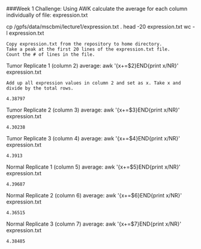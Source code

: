 ###Week 1 Challenge: Using AWK calculate the average for each column individually of file: expression.txt 

cp /gpfs/data/mscbmi/lecture1/expression.txt . 
head -20 expression.txt
wc -l expression.txt

    Copy expression.txt from the repository to home directory. 
    Take a peak at the first 20 lines of the expression.txt file.
    Count the # of lines in the file. 
    
Tumor Replicate 1 (column 2) average: 
awk '{x+=$2}END{print x/NR}' expression.txt 

    Add up all expression values in column 2 and set as x. Take x and divide by the total rows.
    
    4.38797 

Tumor Replicate 2 (column 3) average: 
awk '{x+=$3}END{print x/NR}' expression.txt

    4.30238

Tumor Replicate 3 (column 4) average:
awk '{x+=$4}END{print x/NR}' expression.txt

    4.3913

Normal Replicate 1 (column 5) average:
awk '{x+=$5}END{print x/NR}' expression.txt

    4.39687
    
Normal Replicate 2 (column 6) average:
awk '{x+=$6}END{print x/NR}' expression.txt

    4.36515

Normal Replicate 3 (column 7) average:
awk '{x+=$7}END{print x/NR}' expression.txt

    4.38485

